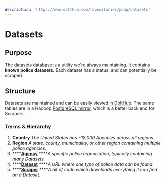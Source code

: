 ```yaml
---
description: 'https://www.dolthub.com/repositories/pdap/datasets'
---
```


# Datasets

## Purpose

The datasets database is a utility we're always maintaining. It contains **known police datasets.** Each dataset has a status, and can potentially be scraped.

## Structure

Datasets are maintained and can be easily viewed [in DoltHub](https://www.dolthub.com/repositories/pdap/datasets). The same tables are in a Hadoop [PostgreSQL mirror](hadoop-datasets-mirror.md), which is a better back end for Scrapers. 

### Terms & Hierarchy

1. **Country** _The United States has ~18,000 Agencies across all regions._
2. **Region** _A state, county, municipality, or other region containing multiple police agencies._
3. \*\*\*\*[**Agency**](https://www.dolthub.com/repositories/pdap/datasets/data/master/agencies) ****_A specific police organization, typically containing many Datasets._
4. \*\*\*\*[**Dataset**](https://www.dolthub.com/repositories/pdap/datasets/data/master/datasets) ****_A URL where one type of police data can be found._
5. \*\*\*\*[**Scraper**](https://github.com/Police-Data-Accessibility-Project/PDAP-Scrapers) ****_A bit of code which downloads everything it can find on a Dataset._

